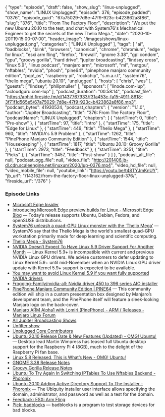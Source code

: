 {
  "type": "episode",
  "draft": false,
  "show_slug": "linux-unplugged",
  "show_name": "LINUX Unplugged",
  "episode": 376,
  "episode_padded": "0376",
  "episode_guid": "67a75029-7d8e-47f9-923c-b423862a8f86",
  "slug": "376",
  "title": "From The Factory Floor",
  "description": "We put the new Ubuntu 20.10 to the test, and chat with System76's Mechanical Engineer to get the secrets of the new Thelio Mega.",
  "date": "2020-10-20T19:15:00-07:00",
  "header_image": "/images/shows/linux-unplugged.png",
  "categories": [
    "LINUX Unplugged"
  ],
  "tags": [
    "ai",
    "badblocks",
    "blink",
    "browsers",
    "canonical",
    "chrome",
    "chromium",
    "edge for linux",
    "esxi arm fling",
    "firefox",
    "firewall",
    "gnome 3.38",
    "gpl condom",
    "gpu",
    "groovy gorilla",
    "hard drive",
    "jupiter broadcasting",
    "lindsey cross",
    "linux 5.9",
    "linux podcast",
    "manjaro arm",
    "microsoft",
    "ml",
    "netgpu",
    "nftables",
    "nvidia",
    "phosh",
    "pine64",
    "pinephone manjaro community edition",
    "pop!_os",
    "raspberry pi",
    "rockchip",
    "s.m.a.r.t",
    "system76",
    "thelio mega",
    "ubuntu 20.10",
    "unplugged"
  ],
  "hosts": [
    "chris",
    "wes"
  ],
  "guests": [
    "lindsey",
    "philipmuller"
  ],
  "sponsors": [
    "linode.com-lup",
    "acloudguru.com-lup"
  ],
  "podcast_duration": "00:58:14",
  "podcast_file": "https://aphid.fireside.fm/d/1437767933/f31a453c-fa15-491f-8618-3f71f1d565e5/67a75029-7d8e-47f9-923c-b423862a8f86.mp3",
  "podcast_bytes": 41930524,
  "podcast_chapters": {
    "version": "1.1.0",
    "author": "Jupiter Broadcasting",
    "title": "376: From The Factory Floor",
    "podcastName": "LINUX Unplugged",
    "chapters": [
      {
        "startTime": 0,
        "title": "Pre-show"
      },
      {
        "startTime": 97,
        "title": "Intro"
      },
      {
        "startTime": 175,
        "title": "Edge for Linux"
      },
      {
        "startTime": 449,
        "title": "Thelio Mega"
      },
      {
        "startTime": 960,
        "title": "NVIDIA's 5.9 Problem"
      },
      {
        "startTime": 1262,
        "title": "PinePhone Manjaro Community Edition"
      },
      {
        "startTime": 1544,
        "title": "Housekeeping"
      },
      {
        "startTime": 1817,
        "title": "Ubuntu 20.10: Groovy Gorilla"
      },
      {
        "startTime": 2973,
        "title": "Feedback"
      },
      {
        "startTime": 3251,
        "title": "Picks"
      },
      {
        "startTime": 3457,
        "title": "Post-show"
      }
    ]
  },
  "podcast_alt_file": null,
  "podcast_ogg_file": null,
  "video_file": "http://201406.jb-dl.cdn.scaleengine.net/linuxun/2020/lup-0376.mp4",
  "video_hd_file": null,
  "video_mobile_file": null,
  "youtube_link": "https://youtu.be/t48TYJmKnUY",
  "jb_url": "/143162/from-the-factory-floor-linux-unplugged-376/",
  "fireside_url": "/376"
}


### Episode Links

  * [Microsoft Edge Insider](https://www.microsoftedgeinsider.com/en-us/ "Microsoft Edge Insider")
  * [Introducing Microsoft Edge preview builds for Linux - Microsoft Edge Blog](https://blogs.windows.com/msedgedev/2020/10/20/microsoft-edge-dev-linux/ "Introducing Microsoft Edge preview builds for Linux - Microsoft Edge Blog") — Today’s release supports Ubuntu, Debian, Fedora, and openSUSE distributions.
  * [System76 unleash a quad-GPU Linux monster with the ‘Thelio Mega’](https://www.gamingonlinux.com/2020/10/system76-unleash-a-quad-gpu-linux-monster-with-the-thelio-mega "System76 unleash a quad-GPU Linux monster with the ‘Thelio Mega’") — System76 say that the Thelio Mega is the world's smallest quad-GPU workstation primarily made for deep learning and scientific computing.
  * [Thelio Mega - System76](https://system76.com/desktops/thelio-mega "Thelio Mega - System76")
  * [NVIDIA Doesn’t Expect To Have Linux 5.9 Driver Support For Another Month](https://www.phoronix.com/scan.php?page=news_item&px=NVIDIA-Linux-5.9-Delayed "NVIDIA Doesn’t Expect To Have Linux 5.9 Driver Support For Another Month") — Linux Kernel 5.9+ is incompatible with current and previous NVIDIA Linux GPU drivers. We advise customers to defer updating to Linux Kernel 5.9+ until mid-November when an NVIDIA Linux GPU driver update with Kernel 5.9+ support is expected to be available.
  * [You may want to avoid Linux Kernel 5.9 if you want fully supported NVIDIA drivers](https://www.gamingonlinux.com/2020/10/you-may-want-to-avoid-linux-kernel-59-if-you-want-fully-supported-nvidia-drivers "You may want to avoid Linux Kernel 5.9 if you want fully supported NVIDIA drivers")
  * [Frogging-Family/nvidia-all: Nvidia driver 450 to 396 series AIO installer](https://github.com/Frogging-Family/nvidia-all "Frogging-Family/nvidia-all: Nvidia driver 450 to 396 series AIO installer")
  * [PinePhone Manjaro Community Edition | PINE64](https://www.pine64.org/2020/08/31/pinephone-manjaro-community-edition/ "PinePhone Manjaro Community Edition | PINE64") — This community edition will ship in a custom presentation box designed by Manjaro’s development team, and the PinePhone itself will feature a sleek-looking Manjaro logo on the back-cover.
  * [Manjaro ARM Alpha1 with Lomiri (PinePhone) - ARM / Releases - Manjaro Linux Forum](https://forum.manjaro.org/t/manjaro-arm-alpha1-with-lomiri-pinephone/26454 "Manjaro ARM Alpha1 with Lomiri \(PinePhone\) - ARM / Releases - Manjaro Linux Forum")
  * [All Jupiter Broadcasting Shows](https://feed.jupiter.zone/allshows "All Jupiter Broadcasting Shows")
  * [Unfilter.show](https://unfilter.show/ "Unfilter.show")
  * [Unplugged Core Contributors](http://unpluggedcore.com/ "Unplugged Core Contributors")
  * [Ubuntu 20.10 Release Date & New Features (Updated) - OMG! Ubuntu!](https://www.omgubuntu.co.uk/2020/05/ubuntu-20-10-release-features "Ubuntu 20.10 Release Date & New Features \(Updated\) - OMG! Ubuntu!") — Desktop lead Martin Wimpress has teased full Ubuntu desktop support for the Raspberry Pi 4 (8GB), much to the delight of the Raspberry Pi fan base.
  * [Linux 5.8 Released, This is What’s New - OMG! Ubuntu!](https://www.omgubuntu.co.uk/2020/08/linux-5-8-kernel-features "Linux 5.8 Released, This is What’s New - OMG! Ubuntu!")
  * [GNOME 3.38 Release Notes](https://help.gnome.org/misc/release-notes/3.38/ "GNOME 3.38 Release Notes")
  * [Groovy Gorilla Release Notes](https://discourse.ubuntu.com/t/groovy-gorilla-release-notes/15533 "Groovy Gorilla Release Notes")
  * [Ubuntu To Try Again In Switching IPTables To Use Nftables Backend - Phoronix](https://www.phoronix.com/scan.php?page=news_item&px=Ubuntu-20.10-Nftables "Ubuntu To Try Again In Switching IPTables To Use Nftables Backend - Phoronix")
  * [Ubuntu 20.10 Adding Active Directory Support To The Installer - Phoronix](https://www.phoronix.com/scan.php?page=news_item&px=Ubuntu-20.10-Active-Directory "Ubuntu 20.10 Adding Active Directory Support To The Installer - Phoronix") — The Ubiquity installer user interface allows specifying the domain, administrator, and password as well as a test for the domain.
  * [Feedback: ESXi Arm Fling](https://slexy.org/view/s2rPzMdJKC "Feedback: ESXi Arm Fling")
  * [Pick: badblocks](https://wiki.archlinux.org/index.php/badblocks "Pick: badblocks") — badblocks is a program to test storage devices for bad blocks. 


